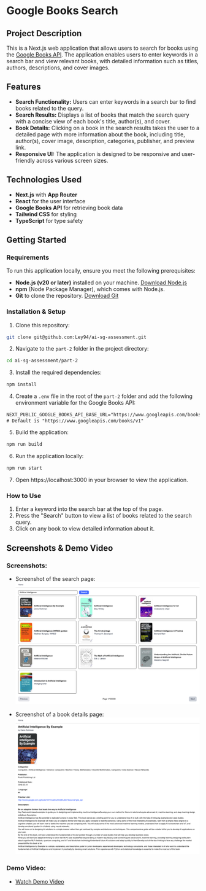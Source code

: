 # Google Books Search

## Project Description

This is a Next.js web application that allows users to search for books using the [Google Books API](https://developers.google.com/books/docs/v1/reference/volumes). The application enables users to enter keywords in a search bar and view relevant books, with detailed information such as titles, authors, descriptions, and cover images.

## Features

- **Search Functionality:** Users can enter keywords in a search bar to find books related to the query.
- **Search Results:** Displays a list of books that match the search query with a concise view of each book's title, author(s), and cover.
- **Book Details:** Clicking on a book in the search results takes the user to a detailed page with more information about the book, including title, author(s), cover image, description, categories, publisher, and preview link.
- **Responsive UI:** The application is designed to be responsive and user-friendly across various screen sizes.

## Technologies Used

- **Next.js** with **App Router**
- **React** for the user interface
- **Google Books API** for retrieving book data
- **Tailwind CSS** for styling
- **TypeScript** for type safety

## Getting Started

### Requirements

To run this application locally, ensure you meet the following prerequisites:

- **Node.js (v20 or later)** installed on your machine. [Download Node.js](https://nodejs.org/en)
- **npm** (Node Package Manager), which comes with Node.js.
- **Git** to clone the repository. [Download Git](https://git-scm.com/)

### Installation & Setup

1. Clone this repository:

```bash
git clone git@github.com:Ley94/ai-sg-assessment.git
```

2. Navigate to the `part-2` folder in the project directory:

```bash
cd ai-sg-assessment/part-2
```

3. Install the required dependencies:

```bash
npm install
```

4. Create a `.env` file in the root of the `part-2` folder and add the following environment variable for the Google Books API:

```env
NEXT_PUBLIC_GOOGLE_BOOKS_API_BASE_URL="https://www.googleapis.com/books/v1" # Default is "https://www.googleapis.com/books/v1"
```

5. Build the application:

```bash
npm run build
```

6. Run the application locally:

```bash
npm run start
```

7. Open https://localhost:3000 in your browser to view the application.

### How to Use

1. Enter a keyword into the search bar at the top of the page.
2. Press the "Search" button to view a list of books related to the search query.
3. Click on any book to view detailed information about it.

## Screenshots & Demo Video

### Screenshots:

- Screenshot of the search page:
  ![Search Page](./screenshots/search-page.png)

- Screenshot of a book details page:
  ![Book Details Page](./screenshots/book-details-page.png)

### Demo Video:

- [Watch Demo Video](https://www.loom.com/share/873464dfdc4a4beba2754a26dbf6fbdd)
